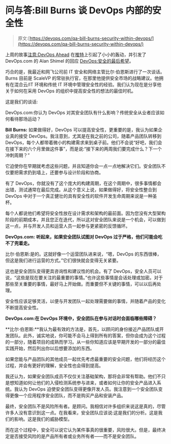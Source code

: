 # 问与答:Bill Burns 谈 DevOps 内部的安全性

> 原文:[https://devops.com/qa-bill-burns-security-within-devops/](https://devops.com/qa-bill-burns-security-within-devops/)

上周的故事[注意:DevOps Ahead](devops.com/features/devops-caution-ahead/) 在[推特](https://twitter.com/botchagalupe/status/461153585796227072)上引起了小小的轰动，并引发了 DevOps.com 的 Alan Shimel 的回应 [DevOps:安全的最后希望](devops.com/blogs/devops-securitys-last-best-hope/)。

巧合的是，我最近和网飞公司前 IT 安全和网络主管比尔·伯恩斯进行了一次谈话。Burns 目前是 ScaleVP 的常驻执行官，在那里他提供安全市场的战略建议。他拥有在混合云/IT 环境和传统 IT 环境中管理安全性的经验。我们认为现在是分享他关于如何在采用 DevOps 的组织中提高安全性的想法的最佳时机。

这是我们的谈话:

DevOps.com:你认为 DevOps 对其安全团队有什么影响？传统安全从业者应该如何看待那场运动？

**Bill Burns:** 如果做得好，DevOps 可以提高安全性，更重要的是，我认为如果企业真的接受 DevOps。我注意到，尤其是在我之前的公司，随着产品团队转移到 DevOps，每个人都带着微小的构建需求来到桌子前。他们不会说“好吧，我们会在接下来的六个月里做这件事”，而是说:“接下来的两周我们要完成什么？下一个冲刺周期？”

它迫使你在早期就考虑这些问题，并且知道你会一点一点地解决它们。安全团队不仅要把需求扔到墙上，还要参与设计阶段和协商。

有了 DevOps，你就没有了这个庞大的构建周期，在这个周期中，很多事情都会出错，测试通常在最后完成。从这个意义上说，如果做得好，将安全性整合到 DevOps 中对于一个真正健壮的具有安全性的软件开发生命周期来说是一种圣杯。

每个人都说他们希望将安全性放在设计需求和架构的最前面。因为您没有大型架构阶段的前期成本，并且您正在迭代，所以这对安全团队来说是一个机会，可以做到这一点，并与开发人员和运营人员一起参与更紧密的反馈循环。

**DevOps.com:** **听起来，如果安全团队试图对 DevOps 过于严格，他们可能会吃不了兜着走。**

比尔·伯恩斯:是的。这就好像一个运营团队进来说，“嗯，DevOps 的东西很棒，但这是我们进行运营的方式。”它们很快就会变得无关紧要。

这也是安全团队变得更具咨询性和建议性的机会。有了 DevOps，安全人员可以说，“这些是现在要关注的最重要的事情。”也许这些事情是会话处理或加密。对于那些至关重要的事情，最好马上开始做。而重要但不关键的事情，可以以后再处理。

安全性应该足够灵活，以便与开发团队一起处理需要做的事情，并随着产品的变化不断提高安全性。

**DevOps.com:在 DevOps 环境中，安全团队在参与对话时会面临哪些障碍？**

**比尔·伯恩斯:**我认为最有效的方法是，首先，以顾问的身份接近产品团队或开发团队。此外，诚实地说，你可能不会马上得到所有的答案，但你会成为这个过程的一部分，随着项目的成熟而学习。从一些你知道应该是早期开发的一部分的最佳实践开始，然后列出你以后想要添加的东西。

如果您能与产品团队的其他成员一起优先考虑最重要的安全问题，他们将经历这个过程，并会有更好的理解，安全性也会得到提高。

我还认为，如果安全团队成员不仅仅关注基础架构，那将会非常有帮助。他们不只是想知道如何让他们的入侵检测系统参与进来，或者如何让你的安全产品进入系统。我认为 DevOps 迫使安全团队变得更像开发人员。我注意到一个安全团队变得更像一个应用程序安全团队，而不是购买产品和安装产品。

最终，安全团队不是风险所有者。是顾问。我相信对许多组织来说这是真的，尽管许多人没有意识到这一点。在我看来，安全团队应该说:这是我们的分析。这是我们的影响。这是我们的威胁模型。

而在这个过程中，安全可以说它认为某件事真的很重要，风险很大。但是，最终决定是否接受风险的是产品所有者或业务所有者——而不是安全团队。